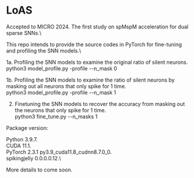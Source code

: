 # LoAS

Accepted to MICRO 2024. The first study on spMspM acceleration for dual sparse SNNs.\

This repo intends to provide the source codes in PyTorch for fine-tuning and profiling the SNN models.\

1a. Profiling the SNN models to examine the original ratio of silent neurons.\
   python3 model_profile.py -profile --n_mask 0

1b. Profiling the SNN models to examine the ratio of silent neurons by masking out all neurons that only spike for 1 time.\
   python3 model_profile.py -profile --n_mask 1


2. Finetuning the SNN models to recover the accuracy from masking out the neurons that only spike for 1 time.\
   python3 fine_tune.py --n_masks 1


Package version:

Python 3.9.7.\
CUDA 11.1.\
PyTorch 2.3.1 py3.9_cuda11.8_cudnn8.7.0_0.\
spikingjelly 0.0.0.0.12.\

More details to come soon.

